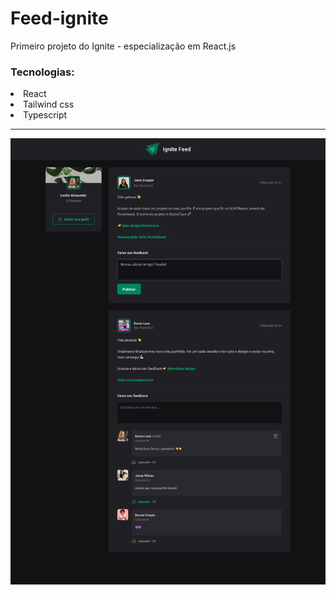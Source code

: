 # Feed-ignite
Primeiro projeto do Ignite - especialização em React.js <br/>
<h3>Tecnologias: </h3>
<li> React </li>
<li> Tailwind css </li>
<li> Typescript </li>

-----------------------------------------------------------------------------------------------------------------------------------------------
<img src=https://github.com/LuizaFerri/feed-ignite/blob/main/Desktop.png />
